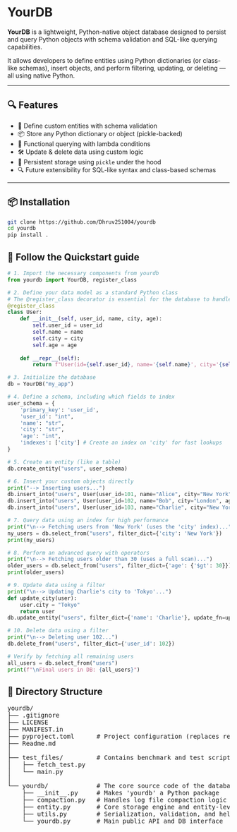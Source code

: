 # YourDB

**YourDB** is a lightweight, Python-native object database designed to persist and query Python objects with schema validation and SQL-like querying capabilities.

It allows developers to define entities using Python dictionaries (or class-like schemas), insert objects, and perform filtering, updating, or deleting — all using native Python.

---

## 🔍 Features

- 🧱 Define custom entities with schema validation
- 📦 Store any Python dictionary or object (pickle-backed)
- 🧠 Functional querying with lambda conditions
- 🛠 Update & delete data using custom logic
- 💾 Persistent storage using `pickle` under the hood
- 🔍 Future extensibility for SQL-like syntax and class-based schemas

---

## 📦 Installation

```bash
git clone https://github.com/Dhruv251004/yourdb
cd yourdb
pip install .
```


## 🏁 Follow the Quickstart guide

```python
# 1. Import the necessary components from yourdb
from yourdb import YourDB, register_class

# 2. Define your data model as a standard Python class
# The @register_class decorator is essential for the database to handle your object.
@register_class
class User:
    def __init__(self, user_id, name, city, age):
        self.user_id = user_id
        self.name = name
        self.city = city
        self.age = age
    
    def __repr__(self):
        return f"User(id={self.user_id}, name='{self.name}', city='{self.city}', age={self.age})"

# 3. Initialize the database
db = YourDB("my_app")

# 4. Define a schema, including which fields to index
user_schema = {
    'primary_key': 'user_id',
    'user_id': "int",
    'name': "str",
    'city': "str",
    'age': "int",
    'indexes': ['city'] # Create an index on 'city' for fast lookups
}

# 5. Create an entity (like a table)
db.create_entity("users", user_schema)

# 6. Insert your custom objects directly
print("--> Inserting users...")
db.insert_into("users", User(user_id=101, name="Alice", city="New York", age=28))
db.insert_into("users", User(user_id=102, name="Bob", city="London", age=35))
db.insert_into("users", User(user_id=103, name="Charlie", city="New York", age=42))

# 7. Query data using an index for high performance
print("\n--> Fetching users from 'New York' (uses the 'city' index)...")
ny_users = db.select_from("users", filter_dict={'city': 'New York'})
print(ny_users)

# 8. Perform an advanced query with operators
print("\n--> Fetching users older than 30 (uses a full scan)...")
older_users = db.select_from("users", filter_dict={'age': {'$gt': 30}})
print(older_users)

# 9. Update data using a filter
print("\n--> Updating Charlie's city to 'Tokyo'...")
def update_city(user):
    user.city = "Tokyo"
    return user
db.update_entity("users", filter_dict={'name': 'Charlie'}, update_fn=update_city)

# 10. Delete data using a filter
print("\n--> Deleting user 102...")
db.delete_from("users", filter_dict={'user_id': 102})

# Verify by fetching all remaining users
all_users = db.select_from("users")
print(f"\nFinal users in DB: {all_users}")
```

## 📁 Directory Structure

<pre>
yourdb/
├── .gitignore
├── LICENSE
├── MANIFEST.in
├── pyproject.toml      # Project configuration (replaces requirements.txt)
├── Readme.md
│
├── test_files/         # Contains benchmark and test scripts
│   ├── fetch_test.py
│   └── main.py
│
└── yourdb/             # The core source code of the database package
    ├── __init__.py     # Makes 'yourdb' a Python package
    ├── compaction.py   # Handles log file compaction logic
    ├── entity.py       # Core storage engine and entity-level logic
    ├── utils.py        # Serialization, validation, and helper functions
    └── yourdb.py       # Main public API and DB interface
</pre>
